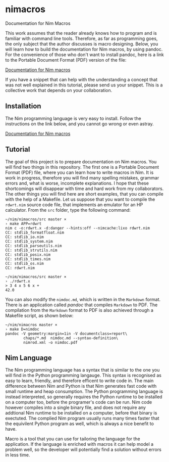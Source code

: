 # nimacros
Documentation for Nim Macros

This work assumes that the reader already knows how to program and is familiar with command line tools. Therefore, as far as programming goes, the only subject that the author discusses is macro designing. Below, you will learn how to build the documentation for Nim macros, by using pandoc. For the convenience of those who don't want to install pandoc, here is a link to the Portable Document Format (PDF) version of the file:

[Documentation for Nim macros](https://github.com/FemtoEmacs/nimacros/blob/master/nimdoc.pdf)

If you have a snippet that can help with the understanding a concept that was not well explained in this tutorial, please send us your snippet. This is a collective work that depends on your collaboration.

## Installation

The Nim programming language is very easy to install. Follow the instructions on the link below, and you cannot go wrong or even astray.

[Documentation for Nim macros](https://nim-lang.org/install.html)

## Tutorial

The goal of this project is to prepare documentation on Nim macros. You will find two things in this repository. The first one is a Portable Document Format (PDF) file, where you can learn how to write macros in Nim. It is work in progress, therefore you will find many spelling mistakes, grammar errors and, what is worse, incomplete explanations. I hope that these shortcomings will disappear with time and hard work from my collaborators. The other things you will find here are short examples, that you can compile with the help of a Makefile. Let us suppose that you want to compile the `rdwrt.nim` source code file, that implements an emulator for an HP calculator. From the `src` folder, type the following command:

```Shell
~/nim/nimacros/src master ×
› make APP=rdwrt
nim c -o:rdwrt.x -d:danger --hints:off --nimcache:lixo rdwrt.nim
CC: stdlib_formatfloat.nim
CC: stdlib_io.nim
CC: stdlib_system.nim
CC: stdlib_parseutils.nim
CC: stdlib_strutils.nim
CC: stdlib_posix.nim
CC: stdlib_times.nim
CC: stdlib_os.nim
CC: rdwrt.nim

~/nim/nimacros/src master ×
› ./rdwrt.x
> 3 4 x 5 6 x +
42.0
```

You can also modify the `nimdoc.md`, which is written in the `Markdown` format. There is an application called *pandoc* that compiles `Markdown` to PDF. The compilation from the `Markdown` format to PDF is also achieved through a Makefile script, as shown below:

```Shell
~/nim/nimacros master ×
› make D=nimdoc
pandoc -V geometry:margin=1in -V documentclass=report\
        chaps/*.md  nimdoc.md --syntax-definition\
        nimrod.xml -o nimdoc.pdf
```

## Nim Language
The Nim programming language has a syntax that is similar to the one you will find in the Python programming langauge. This syntax is recognised as easy to learn, friendly, and therefore efficent to write code in. The main difference between Nim and Python is that Nim generates fast code with small runtime and heap consumption. The Python programming language is instead interpreted, so generally requires the Python runtime to be installed on a computer too, before the programer's code can be run. Nim code however compiles into a single binary file, and does not require any addtional Nim runtime to be installed on a computer, before that binary is exectuted. The complied Nim program usually runs many times faster that the equivilent Python program as well, which is always a nice benefit to have.

Macro is a tool that you can use for tailoring the language for the application. If the language is enriched with macros it can help model a problem well, so the developer will potentially find a solution without errors in less time.

